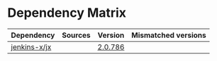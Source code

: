 # Dependency Matrix

Dependency | Sources | Version | Mismatched versions
---------- | ------- | ------- | -------------------
[jenkins-x/jx](https://github.com/jenkins-x/jx.git) |  | [2.0.786](https://github.com/jenkins-x/jx/releases/tag/v2.0.786) | 
